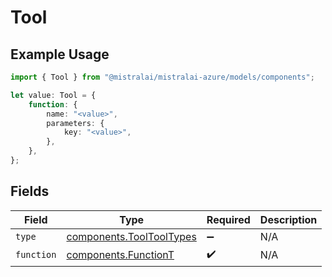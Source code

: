 # Tool

## Example Usage

```typescript
import { Tool } from "@mistralai/mistralai-azure/models/components";

let value: Tool = {
    function: {
        name: "<value>",
        parameters: {
            key: "<value>",
        },
    },
};
```

## Fields

| Field                                                                | Type                                                                 | Required                                                             | Description                                                          |
| -------------------------------------------------------------------- | -------------------------------------------------------------------- | -------------------------------------------------------------------- | -------------------------------------------------------------------- |
| `type`                                                               | [components.ToolToolTypes](../../models/components/tooltooltypes.md) | :heavy_minus_sign:                                                   | N/A                                                                  |
| `function`                                                           | [components.FunctionT](../../models/components/functiont.md)         | :heavy_check_mark:                                                   | N/A                                                                  |